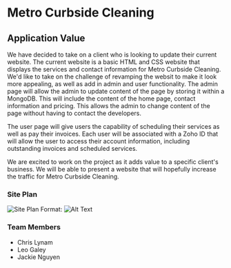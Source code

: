 # Metro Curbside Cleaning

## Application Value
We have decided to take on a client who is looking to update their current website. The current website is a basic HTML and CSS website that displays the services and contact information for Metro Curbside Cleaning. We'd like to take on the challenge of revamping the websit to make it look more appealing, as well as add in admin and user functionality. The admin page will allow the admin to update content of the page by storing it within a MongoDB. This will include the content of the home page, contact information and pricing. This allows the admin to change content of the page without having to contact the developers. 

The user page will give users the capability of scheduling their services as well as pay their invoices. Each user will be associated with a Zoho ID that will allow the user to access their account information, including outstanding invoices and scheduled services. 

We are excited to work on the project as it adds value to a specific client's business. We will be able to present a website that will hopefully increase the traffic for Metro Curbside Cleaning. 

### Site Plan
![Site Plan](/images/logo.png)
Format: ![Alt Text](url)

### Team Members
* Chris Lynam
* Leo Galey
* Jackie Nguyen
